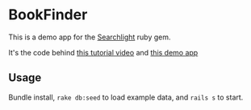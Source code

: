 # BookFinder

This is a demo app for the [Searchlight](https://github.com/nathanl/searchlight) ruby gem.

It's the code behind [this tutorial video](https://vimeo.com/69179161) and [this demo app](http://bookfinder-searchlight-demo.herokuapp.com/)

## Usage

Bundle install, `rake db:seed` to load example data, and `rails s` to start.
